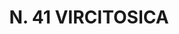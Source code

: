 ---
title: "N. 41 VIRCITOSICA"
plant-name: "N. 41"
plant-number: "041"
plant-img1: "/assets/img/plant041_verso.jpg"
plant-img2: "/assets/img/plant041.jpg"
plant-xml: "/assets/xml/plant041.xml"
plant-title: "N. 41 VIRCITOSICA"
plant-taxon-link: "http://www.worldfloraonline.org/taxon/wfo-0000633726"
plant-taxon-content: "[Cynanchum Vincetoxicum Pers.]"
layout: single-xml
---